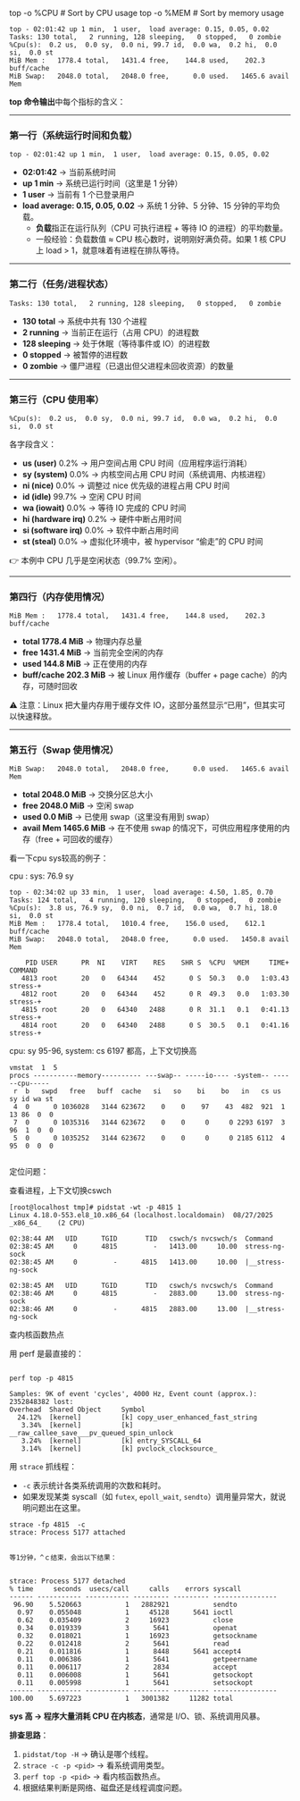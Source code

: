 



top -o %CPU # Sort by CPU usage
top -o %MEM # Sort by memory usage



```
top - 02:01:42 up 1 min,  1 user,  load average: 0.15, 0.05, 0.02
Tasks: 130 total,   2 running, 128 sleeping,   0 stopped,   0 zombie
%Cpu(s):  0.2 us,  0.0 sy,  0.0 ni, 99.7 id,  0.0 wa,  0.2 hi,  0.0 si,  0.0 st
MiB Mem :   1778.4 total,   1431.4 free,    144.8 used,    202.3 buff/cache
MiB Swap:   2048.0 total,   2048.0 free,      0.0 used.   1465.6 avail Mem 

```



 **top 命令输出**中每个指标的含义：

------

### 第一行（系统运行时间和负载）

```
top - 02:01:42 up 1 min,  1 user,  load average: 0.15, 0.05, 0.02
```

- **02:01:42** → 当前系统时间
- **up 1 min** → 系统已运行时间（这里是 1 分钟）
- **1 user** → 当前有 1 个已登录用户
- **load average: 0.15, 0.05, 0.02** → 系统 1 分钟、5 分钟、15 分钟的平均负载。
  - **负载**指正在运行队列（CPU 可执行进程 + 等待 IO 的进程）的平均数量。
  - 一般经验：负载数值 ≈ CPU 核心数时，说明刚好满负荷。如果 1 核 CPU 上 load > 1，就意味着有进程在排队等待。

------

### 第二行（任务/进程状态）

```
Tasks: 130 total,   2 running, 128 sleeping,   0 stopped,   0 zombie
```

- **130 total** → 系统中共有 130 个进程
- **2 running** → 当前正在运行（占用 CPU）的进程数
- **128 sleeping** → 处于休眠（等待事件或 IO）的进程数
- **0 stopped** → 被暂停的进程数
- **0 zombie** → 僵尸进程（已退出但父进程未回收资源）的数量

------

### 第三行（CPU 使用率）

```
%Cpu(s):  0.2 us,  0.0 sy,  0.0 ni, 99.7 id,  0.0 wa,  0.2 hi,  0.0 si,  0.0 st
```

各字段含义：

- **us (user)** 0.2% → 用户空间占用 CPU 时间（应用程序运行消耗）
- **sy (system)** 0.0% → 内核空间占用 CPU 时间（系统调用、内核进程）
- **ni (nice)** 0.0% → 调整过 nice 优先级的进程占用 CPU 时间
- **id (idle)** 99.7% → 空闲 CPU 时间
- **wa (iowait)** 0.0% → 等待 IO 完成的 CPU 时间
- **hi (hardware irq)** 0.2% → 硬件中断占用时间
- **si (software irq)** 0.0% → 软件中断占用时间
- **st (steal)** 0.0% → 虚拟化环境中，被 hypervisor “偷走”的 CPU 时间

👉 本例中 CPU 几乎是空闲状态（99.7% 空闲）。

------

### 第四行（内存使用情况）

```
MiB Mem :   1778.4 total,   1431.4 free,    144.8 used,    202.3 buff/cache
```

- **total 1778.4 MiB** → 物理内存总量
- **free 1431.4 MiB** → 当前完全空闲的内存
- **used 144.8 MiB** → 正在使用的内存
- **buff/cache 202.3 MiB** → 被 Linux 用作缓存（buffer + page cache）的内存，可随时回收

⚠️ 注意：Linux 把大量内存用于缓存文件 IO，这部分虽然显示“已用”，但其实可以快速释放。

------

### 第五行（Swap 使用情况）

```
MiB Swap:   2048.0 total,   2048.0 free,      0.0 used.   1465.6 avail Mem
```

- **total 2048.0 MiB** → 交换分区总大小
- **free 2048.0 MiB** → 空闲 swap
- **used 0.0 MiB** → 已使用 swap（这里没有用到 swap）
- **avail Mem 1465.6 MiB** → 在不使用 swap 的情况下，可供应用程序使用的内存（free + 可回收的缓存）





看一下cpu sys较高的例子：

cpu : sys: 76.9 sy

```
top - 02:34:02 up 33 min,  1 user,  load average: 4.50, 1.85, 0.70
Tasks: 124 total,   4 running, 120 sleeping,   0 stopped,   0 zombie
%Cpu(s):  3.8 us, 76.9 sy,  0.0 ni,  0.7 id,  0.0 wa,  0.7 hi, 18.0 si,  0.0 st
MiB Mem :   1778.4 total,   1010.4 free,    156.0 used,    612.1 buff/cache
MiB Swap:   2048.0 total,   2048.0 free,      0.0 used.   1450.8 avail Mem 

    PID USER      PR  NI    VIRT    RES    SHR S  %CPU  %MEM     TIME+ COMMAND  
   4813 root      20   0   64344    452      0 S  50.3   0.0   1:03.43 stress-+ 
   4812 root      20   0   64344    452      0 R  49.3   0.0   1:03.30 stress-+ 
   4815 root      20   0   64340   2488      0 R  31.1   0.1   0:41.13 stress-+ 
   4814 root      20   0   64340   2488      0 S  30.5   0.1   0:41.16 stress-+
```



cpu:  sy 95-96, system: cs 6197 都高，上下文切换高

```
vmstat  1  5
procs -----------memory---------- ---swap-- -----io---- -system-- ------cpu-----
 r  b   swpd   free   buff  cache   si   so    bi    bo   in   cs us sy id wa st
 4  0      0 1036028   3144 623672    0    0    97    43  482  921  1 13 86  0  0
 7  0      0 1035316   3144 623672    0    0     0     0 2293 6197  3 96  1  0  0
 5  0      0 1035252   3144 623672    0    0     0     0 2185 6112  4 95  0  0  0


```



定位问题：

 查看进程，上下文切换cswch

```
[root@localhost tmp]# pidstat -wt -p 4815 1
Linux 4.18.0-553.el8_10.x86_64 (localhost.localdomain) 	08/27/2025 	_x86_64_	(2 CPU)

02:38:44 AM   UID      TGID       TID   cswch/s nvcswch/s  Command
02:38:45 AM     0      4815         -   1413.00     10.00  stress-ng-sock
02:38:45 AM     0         -      4815   1413.00     10.00  |__stress-ng-sock

02:38:45 AM   UID      TGID       TID   cswch/s nvcswch/s  Command
02:38:46 AM     0      4815         -   2883.00     13.00  stress-ng-sock
02:38:46 AM     0         -      4815   2883.00     13.00  |__stress-ng-sock
```

查内核函数热点

用 perf 是最直接的：

```

perf top -p 4815

Samples: 9K of event 'cycles', 4000 Hz, Event count (approx.): 2352848382 lost: 
Overhead  Shared Object     Symbol                                              
  24.12%  [kernel]          [k] copy_user_enhanced_fast_string                  
   3.34%  [kernel]          [k] __raw_callee_save___pv_queued_spin_unlock       
   3.24%  [kernel]          [k] entry_SYSCALL_64                                
   3.14%  [kernel]          [k] pvclock_clocksource_
```



用 `strace` 抓线程：

- `-c` 表示统计各类系统调用的次数和耗时。
- 如果发现某类 syscall（如 `futex`, `epoll_wait`, `sendto`）调用量异常大，就说明问题出在这里。

```
strace -fp 4815  -c
strace: Process 5177 attached


等1分钟，^ｃ结束，会出以下结果：


strace: Process 5177 detached
% time     seconds  usecs/call     calls    errors syscall
------ ----------- ----------- --------- --------- ----------------
 96.90    5.520663           1   2882921           sendto
  0.97    0.055048           1     45128      5641 ioctl
  0.62    0.035409           2     16923           close
  0.34    0.019339           3      5641           openat
  0.32    0.018021           1     16923           getsockname
  0.22    0.012418           2      5641           read
  0.21    0.011816           1      8448      5641 accept4
  0.11    0.006386           1      5641           getpeername
  0.11    0.006117           2      2834           accept
  0.11    0.006008           1      5641           getsockopt
  0.11    0.005998           1      5641           setsockopt
------ ----------- ----------- --------- --------- ----------------
100.00    5.697223           1   3001382     11282 total

```



**sys 高 → 程序大量消耗 CPU 在内核态**，通常是 I/O、锁、系统调用风暴。

**排查思路**：

1. `pidstat/top -H` → 确认是哪个线程。
2. `strace -c -p <pid>` → 看系统调用类型。
3. `perf top -p <pid>` → 看内核函数热点。
4. 根据结果判断是网络、磁盘还是线程调度问题。